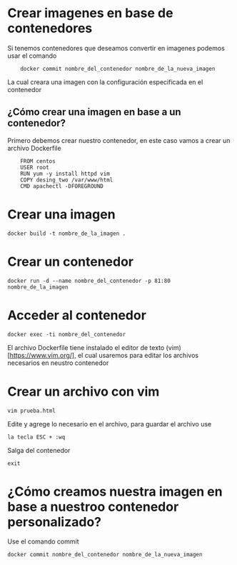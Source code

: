 # Crear imagenes en base de contenedores

Si tenemos contenedores que deseamos convertir en imagenes podemos usar el comando
		
		docker commit nombre_del_contenedor nombre_de_la_nueva_imagen

La cual creara una imagen con la configuración especificada en el contenedor

## ¿Cómo crear una imagen en base a un contenedor?

Primero debemos crear nuestro contenedor, en este caso vamos a crear un archivo Dockerfile

		FROM centos
		USER root
		RUN yum -y install httpd vim
		COPY desing_two /var/www/html
		CMD apachectl -DFOREGROUND

# Crear una imagen 

	docker build -t nombre_de_la_imagen .

# Crear un contenedor
	
	docker run -d --name nombre_del_contenedor -p 81:80 nombre_de_la_imagen 

# Acceder al contenedor

    docker exec -ti nombre_del_contenedor

   El archivo Dockerfile tiene instalado el editor de texto (vim)[https://www.vim.org/], el cual usaremos para editar los archivos necesarios en neustro contenedor

# Crear un archivo con vim
  
    vim prueba.html

Edite y agrege lo necesario en el archivo, para guardar el archivo use

	la tecla ESC + :wq 	

Salga del contenedor
		
	exit 
	
# ¿Cómo creamos nuestra imagen en base a nuestroo contenedor personalizado?	

Use el comando commit 

	docker commit nombre_del_contenedor nombre_de_la_nueva_imagen	


